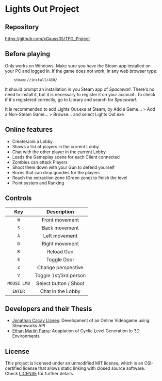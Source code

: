 # Lights Out Project

## Repository
https://github.com/xGauss05/TFG_Project

## Before playing
Only works on Windows.
Make sure you have the Steam app installed on your PC and logged in.
If the game does not work, in any web browser type:
```cmd
    steam://install/480/
```
It should prompt an installation in you Steam app of *Spacewar!*. There's no need to install it, but it is necessary to register it on your account.
To check if it's registered correctly, go to Library and search for *Spacewar!*.

It is recommended to add Lights Out.exe at Steam, by Add a Game... > Add a Non-Steam Game... > Browse... and select Lights Out.exe

## Online features
- Create/Join a Lobby
- Shows a list of players in the current Lobby
- Chat with the other player in the current Lobby
- Loads the Gameplay scene for each Client connected
- Zombies can attack Players
- Shoot them down with your Gun to defend yourself
- Boxes that can drop goodies for the players
- Reach the extraction zone (Green zone) to finish the level
- Point system and Ranking
  
## Controls
| Key | Description |
| :----: | :-----------: | 
| <code>W</code> | Front movement | 
| <code>S</code> | Back movement | 
| <code>A</code> | Left movement | 
| <code>D</code> | Right movement | 
| <code>R</code> | Reload Gun | 
| <code>E</code> | Toggle Door | 
| <code>Z</code> | Change perspective |
| <code>V</code> | Toggle 1st/3rd person |
| <code>MOUSE LMB</code> | Select button / Shoot |
| <code>ENTER</code> | Chat in the Lobby |

## Developers and their Thesis
+ [Jonathan Cacay Llanes](https://github.com/xGauss05): Development of an Online Videogame using Steamworks API
+ [Ethan Martín Parra](https://github.com/Ethanm-0371): Adaptation of Cyclic Level Generation to 3D Environments

## License
This project is licensed under an unmodified MIT license, which is an OSI-certified license that allows static linking with closed source software. Check [LICENSE](LICENSE) for further details.
